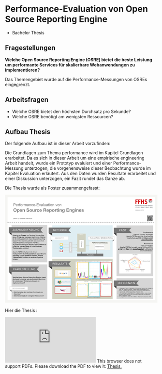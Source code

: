 # Performance-Evaluation von Open Source Reporting Engine
* Bachelor Thesis 

## Fragestellungen 

**Welche Open Source Reporting Engine (OSRE) bietet die beste Leistung um performante Services für skalierbare Webanwendungen zu implementieren?**

Das Themengebiet wurde auf die Performance-Messungen von OSREs eingegrenzt.

## Arbeitsfragen 
- Welche OSRE bietet den höchsten Durchsatz pro Sekunde?
- Welche OSRE benötigt am wenigsten Ressourcen?


## Aufbau Thesis

Der folgende Aufbau ist in dieser Arbeit vorzufinden:

Die Grundlagen zum Thema performance wird im Kapitel Grundlagen erarbeitet. 
Da es sich in dieser Arbeit um eine empirische engineering Arbeit handelt, wurde ein Prototyp evaluiert und einer Performance-Messung unterzogen, die vorgehensweise dieser Beobachtung wurde im Kapitel Evaluation erläutert. 
Aus den Daten wurden Resultate erarbeitet und einer Diskussion unterzogen, ein Fazit rundet das Ganze ab. 

Die Thesis wurde als Poster zusammengefasst:

![alt text](https://github.com/denisbittante/DINF-BT-K/blob/master/_Poster/Bittante_Denis_PosterOSRE.png "Poster OSRE")

Hier die Thesis : 

<object data="https://github.com/denisbittante/DINF-BT-K/blob/master/_Thesis/pdf/Bittante_Denis_Bachelor_INF.pdf" type="application/pdf" width="700px" height="700px">
    <embed src="https://github.com/denisbittante/DINF-BT-K/blob/master/_Thesis/pdf/Bittante_Denis_Bachelor_INF.pdf">
        This browser does not support PDFs. Please download the PDF to view it: <a href="https://github.com/denisbittante/DINF-BT-K/blob/master/_Thesis/pdf/Bittante_Denis_Bachelor_INF.pdf"</a> Thesis.</p>
    </embed>
</object>


